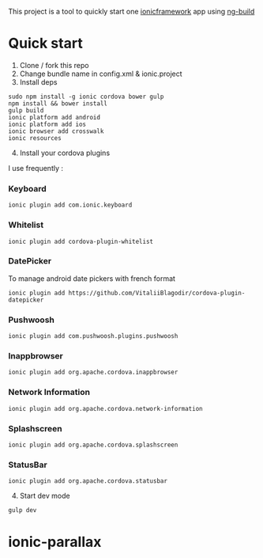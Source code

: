 This project is a tool to quickly start one [ionicframework](http://ionicframework.com/) app using [ng-build](https://github.com/izeau/ng-build)

# Quick start

1. Clone / fork this repo
2. Change bundle name in config.xml & ionic.project
3. Install deps

````
sudo npm install -g ionic cordova bower gulp
npm install && bower install
gulp build
ionic platform add android
ionic platform add ios
ionic browser add crosswalk
ionic resources
````

4. Install your cordova plugins

I use frequently :

### Keyboard

``````
ionic plugin add com.ionic.keyboard
``````

### Whitelist

`````
ionic plugin add cordova-plugin-whitelist
`````

### DatePicker

To manage android date pickers with french format

``````
ionic plugin add https://github.com/VitaliiBlagodir/cordova-plugin-datepicker
``````

### Pushwoosh

``````
ionic plugin add com.pushwoosh.plugins.pushwoosh
``````

### Inappbrowser

``````
ionic plugin add org.apache.cordova.inappbrowser
``````

### Network Information

``````
ionic plugin add org.apache.cordova.network-information
``````

### Splashscreen

``````
ionic plugin add org.apache.cordova.splashscreen
``````

### StatusBar

``````
ionic plugin add org.apache.cordova.statusbar
``````

4. Start dev mode

````
gulp dev
````
# ionic-parallax
